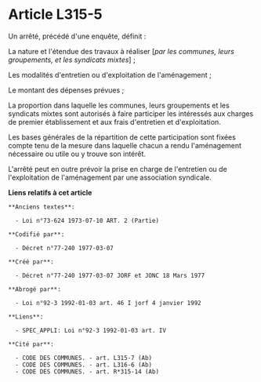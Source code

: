 # Article L315-5

Un arrêté, précédé d'une enquête, définit :

La nature et l'étendue des travaux à réaliser [*par les communes, leurs groupements, et les syndicats mixtes*] ;

Les modalités d'entretien ou d'exploitation de l'aménagement ;

Le montant des dépenses prévues ;

La proportion dans laquelle les communes, leurs groupements et les syndicats mixtes sont autorisés à faire participer les
intéressés aux charges de premier établissement et aux frais d'entretien et d'exploitation.

Les bases générales de la répartition de cette participation sont fixées compte tenu de la mesure dans laquelle chacun a
rendu l'aménagement nécessaire ou utile ou y trouve son intérêt.

L'arrêté peut en outre prévoir la prise en charge de l'entretien ou de l'exploitation de l'aménagement par une association
syndicale.

**Liens relatifs à cet article**

	**Anciens textes**:

	  - Loi n°73-624 1973-07-10 ART. 2 (Partie)

	**Codifié par**:

	  - Décret n°77-240 1977-03-07

	**Créé par**:

	  - Décret n°77-240 1977-03-07 JORF et JONC 18 Mars 1977

	**Abrogé par**:

	  - Loi n°92-3 1992-01-03 art. 46 I jorf 4 janvier 1992

	**Liens**:

	  - SPEC_APPLI: Loi n°92-3 1992-01-03 art. IV

	**Cité par**:

	  - CODE DES COMMUNES. - art. L315-7 (Ab)
	  - CODE DES COMMUNES. - art. L316-6 (Ab)
	  - CODE DES COMMUNES. - art. R*315-14 (Ab)

